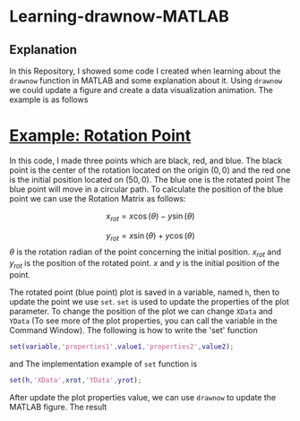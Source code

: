 # Learning-drawnow-MATLAB
## Explanation
In this Repository, I showed some code I created when learning about the `drawnow` function in MATLAB and some explanation about it.
Using `drawnow` we could update a figure and create a data visualization animation. The example is as follows

# [Example: Rotation Point](https://github.com/Shemesty10/Learning-drawnow-MATLAB/blob/main/RotationPoint.m)
In this code, I made three points which are black, red, and blue. The black point is the center of the rotation located on the origin $(0,0)$ and the red one is the initial position located on ($50,0)$. The blue one is the rotated point
The blue point will move in a circular path. To calculate the position of the blue point we can use the Rotation Matrix as follows:

$$x_{rot}=x\cos(\theta) - y\sin(\theta)$$

$$y_{rot}=x\sin(\theta) + y\cos(\theta)$$
$\theta$ is the rotation radian of the point concerning the initial position. $x_{rot}$ and $y_{rot}$ is the position of the rotated point. $x$ and $y$ is the initial position of the point.

The rotated point (blue point) plot is saved in a variable, named `h`, then to update the point we use `set`. `set` is used to update the properties of the plot parameter. To change the position of the plot we can change `XData` and `YData` (To see more of the plot properties, you can call the variable in the Command Window). The following is how to write the 'set' function
``` MATLAB
set(variable,'properties1',value1,'properties2',value2);
```
and The implementation example of `set` function is
``` MATLAB
set(h,'XData',xrot,'YData',yrot);
```
After update the plot properties value, we can use `drawnow` to update the MATLAB figure. The result 
